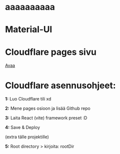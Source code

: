# aaaaaaaaaa

# Material-UI

#
# Cloudflare pages sivu
[Avaa](https://os-kokoava-tehtava.pages.dev/)


# Cloudflare asennusohjeet:

**1:**
Luo Cloudflare tili xd

**2:**
Mene pages osioon ja lisää Github repo

**3:**
Laita React (vite) framework preset :D

**4:**
Save & Deploy

(extra tälle projektille)

**5:**
Root directory > kirjoita: rootDir